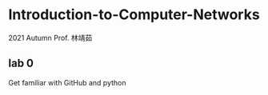 # Introduction-to-Computer-Networks
2021 Autumn Prof. 林靖茹

## lab 0

Get familiar with GitHub and python
